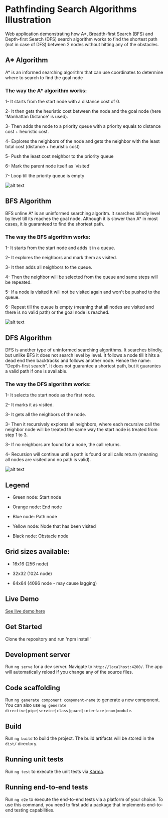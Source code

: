 # Pathfinding Search Algorithms Illustration

Web application demonstrating how A*, Breadth-first Search (BFS) and Depth-first Search (DFS) search algorithm works to find the shortest path (not in case of DFS) between 2 nodes without hitting any of the obstacles.

## A* Algorithm
A* is an informed searching algorithm that can use coordinates to determine where to search to find the goal node

### The way the A* algorithm works:
1- It starts from the start node with a distance cost of 0.

2- It then gets the heuristic cost between the node and the goal node (here 'Manhattan Distance' is used).

3- Then adds the node to a priority queue with a priority equals to distance cost + heuristic cost.

4- Explores the neighbors of the node and gets the neighbor with the least total cost (distance + heuristic cost)

5- Push the least cost neighbor to the priority queue

6- Mark the parent node itself as 'visited'

7- Loop till the priority queue is empty

![alt text](https://i.ibb.co/sttRd3n/ezgif-2-225acda74b.gif)


## BFS Algorithm
BFS unline A* is an uninformed searching algoritm. It searches blindly level by level till its reaches the goal node. Although it is slower than A* in most cases, it is guaranteed to find the shortest path.

### The way the BFS algorithm works:
1- It starts from the start node and adds it in a queue.

2- It explores the neighbors and mark them as visited.

3- It then adds all neighbors to the queue.

4- Then the neighbor will be selected from the queue and same steps will be repeated.

5- If a node is visited it will not be visited again and won't be pushed to the queue.

6- Repeat till the queue is empty (meaning that all nodes are visited and there is no valid path) or the goal node is reached.

![alt text](https://i.ibb.co/HPBkZsf/ezgif-4-6701804219.gif)


## DFS Algorithm
DFS is another type of uninformed searching algorithms. It searches blindly, but unlike BFS it does not search level by level. It follows a node till it hits a dead end then backtracks and follows another node. Hence the name: "Depth-first search". It does not guarantee a shortest path, but it guarantes a valid path if one is available.

### The way the DFS algorithm works:
1- It selects the start node as the first node.

2- It marks it as visited.

3- It gets all the neighbors of the node.

3- Then it recursively explores all neighbors, where each recursive call the neighbor node will be treated the same way the start node is treated from step 1 to 3.

3- If no neighbors are found for a node, the call returns.

4- Recursion will continue until a path is found or all calls return (meaning all nodes are visited and no path is valid).

![alt text](https://i.ibb.co/JBdQncS/ezgif-2-5c4228cd35.gif)


## Legend
- Green node: Start node

- Orange node: End node

- Blue node: Path node

- Yellow node: Node that has been visited

- Black node: Obstacle node

## Grid sizes available:
- 16x16 (256 node)

- 32x32 (1024 node)

- 64x64 (4096 node - may cause lagging)


## Live Demo
[See live demo here](https://pathfinding-algorithms.web.app/)

## Get Started
Clone the repository and run 'npm install'

## Development server

Run `ng serve` for a dev server. Navigate to `http://localhost:4200/`. The app will automatically reload if you change any of the source files.

## Code scaffolding

Run `ng generate component component-name` to generate a new component. You can also use `ng generate directive|pipe|service|class|guard|interface|enum|module`.

## Build

Run `ng build` to build the project. The build artifacts will be stored in the `dist/` directory.

## Running unit tests

Run `ng test` to execute the unit tests via [Karma](https://karma-runner.github.io).

## Running end-to-end tests

Run `ng e2e` to execute the end-to-end tests via a platform of your choice. To use this command, you need to first add a package that implements end-to-end testing capabilities.
